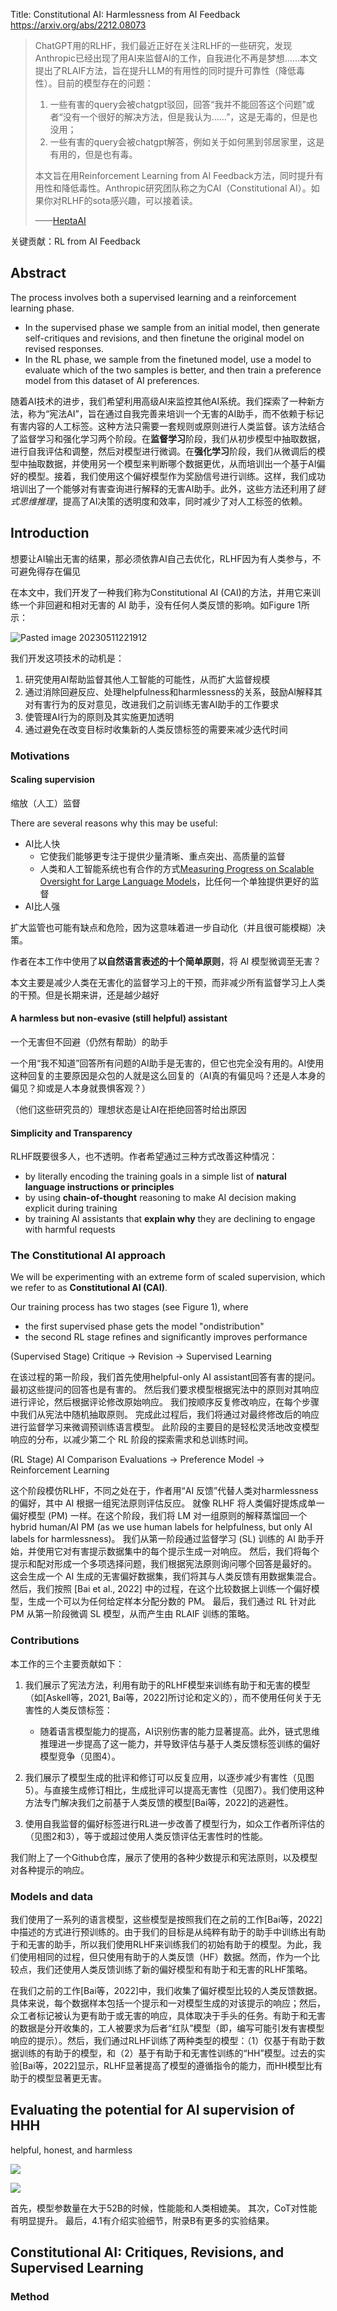 Title: Constitutional AI: Harmlessness from AI Feedback
https://arxiv.org/abs/2212.08073

> ChatGPT用的RLHF，我们最近正好在关注RLHF的一些研究，发现Anthropic已经出现了用AI来监督AI的工作，自我进化不再是梦想……本文提出了RLAIF方法，旨在提升LLM的有用性的同时提升可靠性（降低毒性）。目前的模型存在的问题：
> 
> 1.  一些有害的query会被chatgpt驳回，回答“我并不能回答这个问题”或者“没有一个很好的解决方法，但是我认为……”，这是无毒的，但是也没用；
> 2.  一些有害的query会被chatgpt解答，例如关于如何黑到邻居家里，这是有用的，但是也有毒。
>
> 本文旨在用Reinforcement Learning from AI Feedback方法，同时提升有用性和降低毒性。Anthropic研究团队称之为CAI（Constitutional AI）。如果你对RLHF的sota感兴趣，可以接着读。
> 
> ——[HeptaAI](https://www.zhihu.com/people/jackgethome)

关键贡献：RL from AI Feedback



## Abstract

The process involves both a supervised learning and a reinforcement learning phase. 
- In the supervised phase we sample from an initial model, then generate self-critiques and revisions, and then finetune the original model on revised responses. 
- In the RL phase, we sample from the finetuned model, use a model to evaluate which of the two samples is better, and then train a preference model from this dataset of AI preferences.

随着AI技术的进步，我们希望利用高级AI来监控其他AI系统。我们探索了一种新方法，称为“宪法AI”，旨在通过自我完善来培训一个无害的AI助手，而不依赖于标记有害内容的人工标签。这种方法只需要一套规则或原则进行人类监督。该方法结合了监督学习和强化学习两个阶段。在**监督学习**阶段，我们从初步模型中抽取数据，进行自我评估和调整，然后对模型进行微调。在**强化学习**阶段，我们从微调后的模型中抽取数据，并使用另一个模型来判断哪个数据更优，从而培训出一个基于AI偏好的模型。接着，我们使用这个偏好模型作为奖励信号进行训练。这样，我们成功培训出了一个能够对有害查询进行解释的无害AI助手。此外，这些方法还利用了*链式思维推理*，提高了AI决策的透明度和效率，同时减少了对人工标签的依赖。

## Introduction

想要让AI输出无害的结果，那必须依靠AI自己去优化，RLHF因为有人类参与，不可避免得存在偏见

在本文中，我们开发了一种我们称为Constitutional AI (CAI)的方法，并用它来训练一个非回避和相对无害的 AI 助手，没有任何人类反馈的影响。如Figure 1所示：

![Pasted image 20230511221912](../../../../../../Resources/4.%20Artificial%20intelligence/1.%20Major%20goals/Intelligence/Natural%20language%20processing/Large%20language%20model/Pasted%20image%2020230511221912.png)

我们开发这项技术的动机是：
1. 研究使用AI帮助监督其他人工智能的可能性，从而扩大监督规模
2. 通过消除回避反应、处理helpfulness和harmlessness的关系，鼓励AI解释其对有害行为的反对意见，改进我们之前训练无害AI助手的工作要求
3. 使管理AI行为的原则及其实施更加透明
4. 通过避免在改变目标时收集新的人类反馈标签的需要来减少迭代时间

### Motivations

#### Scaling supervision
缩放（人工）监督

There are several reasons why this may be useful: 

- AI比人快
	- 它使我们能够更专注于提供少量清晰、重点突出、高质量的监督
	- 人类和人工智能系统也有合作的方式[Measuring Progress on Scalable Oversight for Large Language Models](https://arxiv.org/abs/2211.03540)，比任何一个单独提供更好的监督
- AI比人强

扩大监管也可能有缺点和危险，因为这意味着进一步自动化（并且很可能模糊）决策。

作者在本工作中使用了**以自然语言表述的十个简单原则**，将 AI 模型微调至无害？

本文主要是减少人类在无害化的监督学习上的干预，而非减少所有监督学习上人类的干预。但是长期来讲，还是越少越好

#### A harmless but non-evasive (still helpful) assistant
一个无害但不回避（仍然有帮助）的助手

一个用“我不知道”回答所有问题的AI助手是无害的，但它也完全没有用的。AI使用这种回复的主要原因是众包的人就是这么回复的（AI真的有偏见吗？还是人本身的偏见？抑或是人本身就畏惧客观？）

（他们这些研究员的）理想状态是让AI在拒绝回答时给出原因

#### Simplicity and Transparency

RLHF既要很多人，也不透明。作者希望通过三种方式改善这种情况：

- by literally encoding the training goals in a simple list of **natural language instructions or principles**
- by using **chain-of-thought** reasoning to make AI decision making explicit during training
- by training AI assistants that **explain why** they are declining to engage with harmful requests

### The Constitutional AI approach

We will be experimenting with an extreme form of scaled supervision, which we refer to as **Constitutional AI (CAI)**.

Our training process has two stages (see Figure 1), where 
- the first supervised phase gets the model "ondistribution"
- the second RL stage refines and significantly improves performance

(Supervised Stage) Critique → Revision → Supervised Learning

在该过程的第一阶段，我们首先使用helpful-only AI assistant回答有害的提问。 最初这些提问的回答也是有害的。 然后我们要求模型根据宪法中的原则对其响应进行评论，然后根据评论修改原始响应。 我们按顺序反复修改响应，在每个步骤中我们从宪法中随机抽取原则。 完成此过程后，我们将通过对最终修改后的响应进行监督学习来微调预训练语言模型。 此阶段的主要目的是轻松灵活地改变模型响应的分布，以减少第二个 RL 阶段的探索需求和总训练时间。


(RL Stage) AI Comparison Evaluations → Preference Model → Reinforcement Learning

这个阶段模仿RLHF，不同之处在于，作者用“AI 反馈”代替人类对harmlessness的偏好，其中 AI 根据一组宪法原则评估反应。 就像 RLHF 将人类偏好提炼成单一偏好模型 (PM) 一样。在这个阶段，我们将 LM 对一组原则的解释蒸馏回一个hybrid human/AI PM (as we use human labels for helpfulness, but only AI labels for harmlessness)。 我们从第一阶段通过监督学习 (SL) 训练的 AI 助手开始，并使用它对有害提示数据集中的每个提示生成一对响应。 然后，我们将每个提示和配对形成一个多项选择问题，我们根据宪法原则询问哪个回答是最好的。 这会生成一个 AI 生成的无害偏好数据集，我们将其与人类反馈有用数据集混合。 然后，我们按照 [Bai et al., 2022] 中的过程，在这个比较数据上训练一个偏好模型，生成一个可以为任何给定样本分配分数的 PM。 最后，我们通过 RL 针对此 PM 从第一阶段微调 SL 模型，从而产生由 RLAIF 训练的策略。

### Contributions

本工作的三个主要贡献如下：

1. 我们展示了宪法方法，利用有助于的RLHF模型来训练有助于和无害的模型（如[Askell等，2021, Bai等，2022]所讨论和定义的），而不使用任何关于无害性的人类反馈标签：
   - 随着语言模型能力的提高，AI识别伤害的能力显著提高。此外，链式思维推理进一步提高了这一能力，并导致评估与基于人类反馈标签训练的偏好模型竞争（见图4）。

2. 我们展示了模型生成的批评和修订可以反复应用，以逐步减少有害性（见图5）。与直接生成修订相比，生成批评可以提高无害性（见图7）。我们使用这种方法专门解决我们之前基于人类反馈的模型[Bai等，2022]的逃避性。

3. 使用自我监督的偏好标签进行RL进一步改善了模型行为，如众工作者所评估的（见图2和3），等于或超过使用人类反馈评估无害性时的性能。

我们附上了一个Github仓库，展示了使用的各种少数提示和宪法原则，以及模型对各种提示的响应。


### Models and data

我们使用了一系列的语言模型，这些模型是按照我们在之前的工作[Bai等，2022]中描述的方式进行预训练的。由于我们的目标是从纯粹有助于的助手中训练出有助于和无害的助手，所以我们使用RLHF来训练我们的初始有助于的模型。为此，我们使用相同的过程，但只使用有助于的人类反馈（HF）数据。然而，作为一个比较点，我们还使用人类反馈训练了新的偏好模型和有助于和无害的RLHF策略。

在我们之前的工作[Bai等，2022]中，我们收集了偏好模型比较的人类反馈数据。具体来说，每个数据样本包括一个提示和一对模型生成的对该提示的响应；然后，众工者标记被认为更有助于或无害的响应，具体取决于手头的任务。有助于和无害的数据是分开收集的，工人被要求为后者“红队”模型（即，编写可能引发有害模型响应的提示）。然后，我们通过RLHF训练了两种类型的模型：（1）仅基于有助于数据训练的有助于的模型，和（2）基于有助于和无害性训练的“HH”模型。过去的实验[Bai等，2022]显示，RLHF显著提高了模型的遵循指令的能力，而HH模型比有助于的模型显著更无害。


## Evaluating the potential for AI supervision of HHH

helpful, honest, and harmless

![](../../../../../../Resources/4.%20Artificial%20intelligence/1.%20Major%20goals/Intelligence/Natural%20language%20processing/Large%20language%20model/Pasted%20image%2020230924214544.png)

![](../../../../../../Resources/4.%20Artificial%20intelligence/1.%20Major%20goals/Intelligence/Natural%20language%20processing/Large%20language%20model/Pasted%20image%2020230924214851.png)

首先，模型参数量在大于52B的时候，性能能和人类相媲美。
其次，CoT对性能有明显提升。
最后，4.1有介绍实验细节，附录B有更多的实验结果。

## Constitutional AI: Critiques, Revisions, and Supervised Learning

### Method







